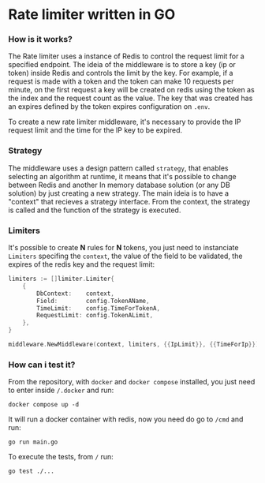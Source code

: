 # Rate limiter written in GO

### How is it works?

The Rate limiter uses a instance of Redis to control the request limit for a specified endpoint. The ideia of the
middleware is to store a key (ip or token) inside Redis and controls the limit by the key. For example, if a request is
made with a token and the token can make 10 requests per minute, on the first request a key will be created on redis
using the token as the index and the request count as the value. The key that was created has an expires defined by the
token expires configuration on `.env`.

To create a new rate limiter middleware, it's necessary to provide the IP request limit and the time for the IP key to
be expired.

### Strategy

The middleware uses a design pattern called `strategy`, that enables selecting an algorithm at runtime, it means that
it's possible to change between Redis and another In memory database solution (or any DB solution) by just creating a
new strategy.
The main ideia is to have a "context" that recieves a strategy interface. From the context, the strategy is
called and the function of the strategy is executed.

### Limiters

It's possible to create **N** rules for **N** tokens, you just need to instanciate `Limiters` specifing the `context`,
the value of the field to be validated, the expires of the redis key and the request limit:

```GO
limiters := []limiter.Limiter{
	{
		DbContext:    context,
		Field:        config.TokenAName,
		TimeLimit:    config.TimeForTokenA,
		RequestLimit: config.TokenALimit,
	},
}

middleware.NewMiddleware(context, limiters, {{IpLimit}}, {{TimeForIp}})
```

### How can i test it?

From the repository, with `docker` and `docker compose` installed, you just need to enter inside `/.docker` and run:

```SHELL
docker compose up -d
```

It will run a docker container with redis, now you need do go to `/cmd` and run:

```SHELL
go run main.go
```

To execute the tests, from `/` run:

```SHELL
go test ./...
```